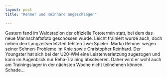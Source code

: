 ```yaml
---
layout: post
title: "Rehmer und Reinhard angeschlagen"

---
```


Gestern fand im Waldstadion der offizielle Fototermin statt, bei dem das neue Mannschaftsfoto geschossen wurde. Leicht trainiert wurde auch, doch neben den Langzeitverletzten fehlten zwei Spieler: Marko Rehmer wegen seiner Sehnen-Probleme im Knie sowie Christopher Reinhard. Der Youngster hat sich bei der U20-WM eine Leistenverletzung zugezogen und kann im Augenblick nur Reha-Training absolvieren. Daher wird er wohl auch am Trainingslager in der nächsten Woche nicht teilnehmen können. Schade...


